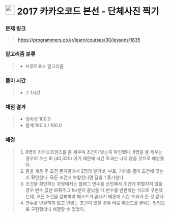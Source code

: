 # <img src="https://programmers.co.kr/assets/bi-symbol-light-49a242793b7a8b540cfc3489b918e3bb2a6724f1641572c14c575265d7aeea38.png" width=30>  2017 카카오코드 본선 - 단체사진 찍기

### 문제 링크
> https://programmers.co.kr/learn/courses/30/lessons/1835

### 알고리즘 분류
>- 브루트포스 알고리즘

### 풀이 시간
>- ⏱ 1시간

### 채점 결과
>- 정확성 100.0
>- 합계 100.0 / 100.0

### 해결
>1. 8명의 카카오프렌즈를 줄 세우며 조건이 맞는지 확인했다. 8명을 줄 세우는 경우의 수는 8! (40,320) 이기 때문에 시간 초과는 나지 않을 것으로 예상했다.
>2. 줄을 세운 후 조건 문자열에서 2명의 알파벳, 부호, 거리를 뽑아 조건에 맞는지 확인한다. 모든 조건에 부합한다면 답을 1 증가한다.
>3. 조건을 확인하는 과정에서는 플래그 변수를 선언해서 조건에 부합하지 않을 경우 변수 값만 바꿔주고 for문이 끝났을 때 변수를 반환하는 식으로 구현했는데, 모든 조건을 살펴봐야 메소드가 끝나기 때문에 시간 초과가 뜬 것 같다. 
>4. 변수를 반환하지 않고 안맞는 조건이 있을 경우 바로 메소드를 끝내는 방법으로 구현했더니 해결할 수 있었다.
